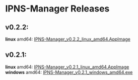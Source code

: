 # IPNS-Manager Releases
## v0.2.2:
__linux__ amd64: [IPNS-Manager_v0.2.2_linux_amd64.AppImage](dist/IPNS-Manager_v0.2.2_linux_amd64.AppImage)  

## v0.2.1:
__linux__ amd64: [IPNS-Manager_v0.2.1_linux_amd64.AppImage](dist/IPNS-Manager_v0.2.1_linux_amd64.AppImage)  
__windows__ amd64: [IPNS-Manager_v0.2.1_windows_amd64.exe](dist/IPNS-Manager_v0.2.1_windows_amd64.exe)  

